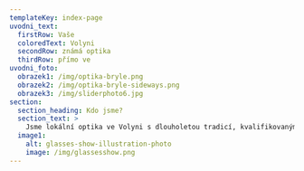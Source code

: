 ```yaml
---
templateKey: index-page
uvodni_text:
  firstRow: Vaše
  coloredText: Volyni
  secondRow: známá optika
  thirdRow: přímo ve
uvodni_foto:
  obrazek1: /img/optika-bryle.png
  obrazek2: /img/optika-bryle-sideways.png
  obrazek3: /img/sliderphoto6.jpg
section:
  section_heading: Kdo jsme?
  section_text: >
    Jsme lokální optika ve Volyni s dlouholetou tradicí, kvalifikovaným personálem a příjemným prostředím. Nabízíme široký výběr optických produktů a optometrických služeb. Přijdťe se sami přesvědčit a udělejte si radost novými brýlemi.
  image1:
    alt: glasses-show-illustration-photo
    image: /img/glassesshow.png
---
```

